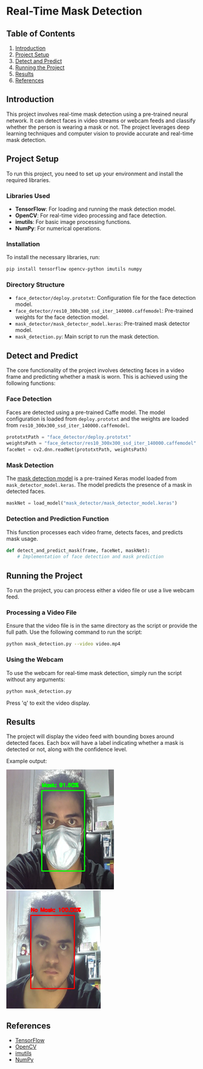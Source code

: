 # Real-Time Mask Detection

## Table of Contents

1. [Introduction](#introduction)
2. [Project Setup](#project-setup)
3. [Detect and Predict](#detect-and-predict)
4. [Running the Project](#running-the-project)
5. [Results](#results)
6. [References](#references)

## Introduction

This project involves real-time mask detection using a pre-trained neural network. It can detect faces in video streams or webcam feeds and classify whether the person is wearing a mask or not. The project leverages deep learning techniques and computer vision to provide accurate and real-time mask detection.

## Project Setup

To run this project, you need to set up your environment and install the required libraries.

### Libraries Used

- **TensorFlow**: For loading and running the mask detection model.
- **OpenCV**: For real-time video processing and face detection.
- **imutils**: For basic image processing functions.
- **NumPy**: For numerical operations.

### Installation

To install the necessary libraries, run:

```bash
pip install tensorflow opencv-python imutils numpy
```

### Directory Structure

- `face_detector/deploy.prototxt`: Configuration file for the face detection model.
- `face_detector/res10_300x300_ssd_iter_140000.caffemodel`: Pre-trained weights for the face detection model.
- `mask_detector/mask_detector_model.keras`: Pre-trained mask detector model.
- `mask_detection.py`: Main script to run the mask detection.

## Detect and Predict

The core functionality of the project involves detecting faces in a video frame and predicting whether a mask is worn. This is achieved using the following functions:

### Face Detection

Faces are detected using a pre-trained Caffe model. The model configuration is loaded from `deploy.prototxt` and the weights are loaded from `res10_300x300_ssd_iter_140000.caffemodel`.

```python
prototxtPath = "face_detector/deploy.prototxt"
weightsPath = "face_detector/res10_300x300_ssd_iter_140000.caffemodel"
faceNet = cv2.dnn.readNet(prototxtPath, weightsPath)
```

### Mask Detection

The [mask detection model](mask_detector\README.md) is a pre-trained Keras model loaded from `mask_detector_model.keras`. The model predicts the presence of a mask in detected faces.

```python
maskNet = load_model("mask_detector/mask_detector_model.keras")
```

### Detection and Prediction Function

This function processes each video frame, detects faces, and predicts mask usage.

```python
def detect_and_predict_mask(frame, faceNet, maskNet):
    # Implementation of face detection and mask prediction
```

## Running the Project

To run the project, you can process either a video file or use a live webcam feed.

### Processing a Video File

Ensure that the video file is in the same directory as the script or provide the full path. Use the following command to run the script:

```bash
python mask_detection.py --video video.mp4
```

### Using the Webcam

To use the webcam for real-time mask detection, simply run the script without any arguments:

```bash
python mask_detection.py
```

Press 'q' to exit the video display.

## Results

The project will display the video feed with bounding boxes around detected faces. Each box will have a label indicating whether a mask is detected or not, along with the confidence level.

Example output:

![Mask](with_mask.png)
![NoMask](without_mask.png)

## References

- [TensorFlow](https://www.tensorflow.org/)
- [OpenCV](https://opencv.org/)
- [imutils](https://github.com/jrosebr1/imutils)
- [NumPy](https://numpy.org/)
